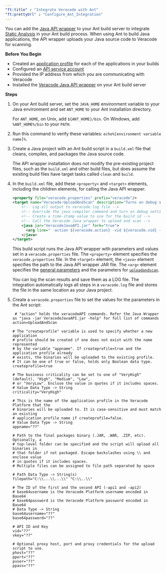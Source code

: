 ```yaml
---
"ft:title" : "Integrate Veracode with Ant"
"ft:prettyUrl" : "Configure_Ant_Integration"
---
```

You can add the [Java API wrapper](https://docs.veracode.com/r/c_about_wrappers) to your Ant build server to integrate [Static Analysis](https://docs.veracode.com/r/c_static_overview) in your Ant build process. When using Ant to build Java applications, the API wrapper uploads your Java source code to Veracode for scanning.

<p font-size="13pt"><b>Before You Begin</b></p>

-   Created an [application profile](https://docs.veracode.com/r/request_profile) for each of the applications in your builds
-   Configured an [API service account](https://docs.veracode.com/r/admin_api)
-   Provided the IP address from which you are communicating with Veracode
-   Installed the [Veracode Java API wrapper](https://docs.veracode.com/r/t_working_with_java_wrapper) on your Ant build server

<p font-size="13pt"><b>Steps</b></p>

1. On your Ant build server, set the `JAVA_HOME` environment variable to your Java environment and set `ANT_HOME` to your Ant installation directory.
 
    For `ANT_HOME`, on Unix, add `${ANT_HOME}/bin`. On Windows, add `%ANT_HOME%/bin` to your `PATH`.

2. Run this command to verify these variables: `echo%[environment variable name]%`.

3. Create a Java project with an Ant build script in a `build.xml` file that cleans, compiles, and packages the Java source code.

    The API wrapper installation does not modify the pre-existing project files, such as the `build.xml` and other build files, but does assume the existing build files have target tasks called `clean` and `build`.
 
4. In the `build.xml` file, add these `<property>` and `<target>` elements, including the children elements, for calling the Java API wrapper:

    ```xml
    <property file="veracode.properties" prefix="veracode"/>
    <target name="Veracode-UploadAndScan" description="Turns on debug symbols,logging. Cleans, builds, uploads binaries. Starts scan">
        <!-- Log all output to veracode.log file -->
        <!-- Override the java compiler command and turn on debug setting -->
        <!-- Create a time-stamp value to use for the build id -->
        <!-- Call the Veracode Java wrapper to upload and scan -->
        <java jar="VeracodeJavaAPI.jar" fork="true">
          <arg line=" -action ${veracode.action} -vid ${veracode.vid} -vkey ${veracode.vkey} -criticality ${veracode.criticality} -createprofile ${veracode.createprofile} -version ${current.time} -appname ${veracode.appname} -filepath ${veracode.filepath}"/>
        </java>
    </target>
    ```
  
    This build script runs the Java API wrapper with parameters and values set in a `veracode.properties` file. The `<property>` element specifies the `veracode.properties` file. In the `<target>` element, the `<java>` element specifies the path to the Java API wrapper JAR file. The `<arg>` element specifies the [general parameters](https://docs.veracode.com/r/r_wrapper_parameters) and the parameters for [`uploadandscan`](https://docs.veracode.com/r/r_uploadandscan).

    You can log the scan results and save them as a LOG file. The integration automatically logs all steps in a `veracode.log` file and stores the file in the same location as your Java project.

7. Create a `veracode.properties` file to set the values for the parameters in the Ant script:

    ```
     # "action" holds the veracodeAPI commands. Refer the Java Wrapper as "java -jar VeracodeJavaAPI.jar -help" for full list of commands 
    action=UploadAndScan
    
    # The "createprofile" variable is used to specify whether a new application
    # profile should be created if one does not exist with the name represented
    # by the variable "appname". If createprofile=true and the application profile already
    # exists, the binaries will be uploaded to the existing profile.
    # It can be one of true or false, holds only Boolean data type. 
    createprofile=true
    
    # The business criticality can be set to one of "VeryHigh" (default), "High", "Medium", "Low",
    # or "VeryLow". Enclose the value in quotes if it includes spaces.
    # Value Data Type -> String
    criticality="VeryHigh"
    
    # This is the name of the application profile in the Veracode Platform that the
    # binaries will be uploaded to. It is case-sensitive and must match an existing
    # application profile name if createprofile=false.
    # Value Data Type -> String
    appname="??"
    
    # Path to the final packages binary (.JAR, .WAR, .ZIP, etc). Optionally, a
    # top-level folder can be specified and the script will upload all binaries in
    # that folder if not packaged. Escape backslashes using \\ and enclose value
    # in quotes if it includes spaces.
    # Multiple files can be assigned to file path separated by space
    
    # Path Data Type -> String(s)
    filepath="C:\\...\\...\\" "C:\\..\\"
    
    # The ID of the first and the second API (-api1 and -api2)
    # base64username is the Veracode Platform username encoded in Base64
    # base64password is the Veracode Platform password encoded in Base64
    # Data Type -> String
    base64username="??"
    base64password="??"
    
    # API ID and Key
    vid="??"
    vkey="??"
    
    # Optional proxy host, port and proxy credentials for the upload script to use.
    phost="??"
    pport="??"
    puser="??"
    ppass="??"  
    ```
